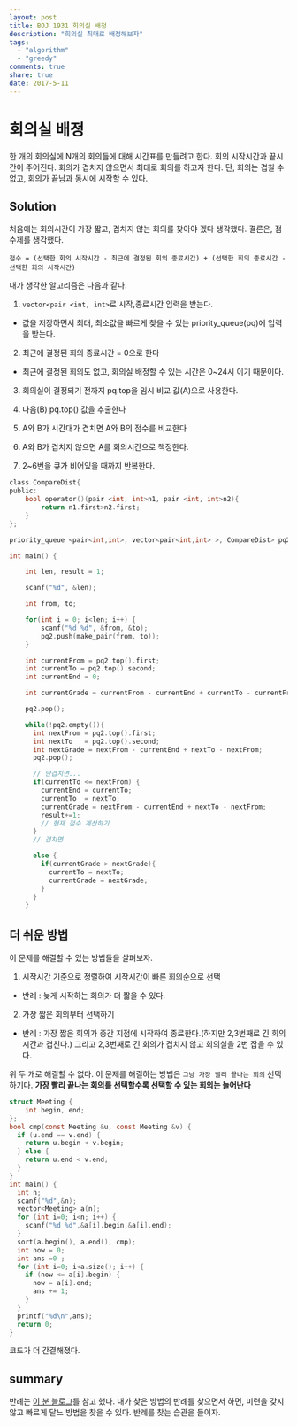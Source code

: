 ```yaml
---
layout: post
title: BOJ 1931 회의실 배정
description: "회의실 최대로 배정해보자"
tags:
  - "algorithm"
  - "greedy"
comments: true
share: true
date: 2017-5-11
---
```


# 회의실 배정

한 개의 회의실에 N개의 회의들에 대해 시간표를 만들려고 한다.
회의 시작시간과 끝시간이 주어진다.
회의가 겹치지 않으면서 최대로 회의를 하고자 한다.
단, 회의는 겹칠 수 없고, 회의가 끝남과 동시에 시작할 수 있다.

## Solution

처음에는 회의시간이 가장 짧고, 겹치지 않는 회의를 찾아야 겠다 생각했다.
결론은, 점수제를 생각했다.

```
점수 = (선택한 회의 시작시간 - 최근에 결정된 회의 종료시간) + (선택한 회의 종료시간 - 선택한 회의 시작시간)
```

내가 생각한 알고리즘은 다음과 같다.

1. `vector<pair <int, int>`로 시작,종료시간 입력을 받는다.
  - 값을 저장하면서 최대, 최소값을 빠르게 찾을 수 있는 priority_queue(pq)에 입력을 받는다.

2. 최근에 결정된 회의 종료시간 = 0으로 한다
  - 최근에 결정된 회의도 없고, 회의실 배정할 수 있는 시간은 0~24시 이기 때문이다.

3. 회의실이 결정되기 전까지 pq.top을 임시 비교 값(A)으로 사용한다.

4. 다음(B) pq.top() 값을 추출한다
5. A와 B가 시간대가 겹치면 A와 B의 점수를 비교한다
6. A와 B가 겹치지 않으면 A를 회의시간으로 책정한다.
7. 2~6번을 큐가 비어있을 때까지 반복한다.

```C
class CompareDist{
public:
    bool operator()(pair <int, int>n1, pair <int, int>n2){
        return n1.first>n2.first;
    }
};

priority_queue <pair<int,int>, vector<pair<int,int> >, CompareDist> pq2;

int main() {

    int len, result = 1;

    scanf("%d", &len);

    int from, to;

    for(int i = 0; i<len; i++) {
        scanf("%d %d", &from, &to);
        pq2.push(make_pair(from, to));
    }

    int currentFrom = pq2.top().first;
    int currentTo = pq2.top().second;
    int currentEnd = 0;

    int currentGrade = currentFrom - currentEnd + currentTo - currentFrom;

    pq2.pop();

    while(!pq2.empty()){
      int nextFrom = pq2.top().first;
      int nextTo   = pq2.top().second;
      int nextGrade = nextFrom - currentEnd + nextTo - nextFrom;
      pq2.pop();

      // 안겹치면...
      if(currentTo <= nextFrom) {
        currentEnd = currentTo;
        currentTo  = nextTo;
        currentGrade = nextFrom - currentEnd + nextTo - nextFrom;
        result+=1;
        // 현재 점수 계산하기
      }
      // 겹치면

      else {
        if(currentGrade > nextGrade){
          currentTo = nextTo;
          currentGrade = nextGrade;
        }
      }
    }
```

## 더 쉬운 방법

이 문제를 해결할 수 있는 방법들을 살펴보자.

1. 시작시간 기준으로 정렬하여 시작시간이 빠른 회의순으로 선택
  - 반례 : 늦게 시작하는 회의가 더 짧을 수 있다.
2. 가장 짧은 회의부터 선택하기
  - 반례 : 가장 짧은 회의가 중간 지점에 시작하여 종료한다.(하지만 2,3번째로 긴 회의시간과 겹친다.) 그리고 2,3번째로 긴 회의가 겹치지 않고 회의실을 2번 잡을 수 있다.

위 두 개로 해결할 수 없다.
이 문제를 해결하는 방법은 `그냥 가장 빨리 끝나는 회의` 선택하기다.
**가장 빨리 끝나는 회의를 선택할수록 선택할 수 있는 회의는 늘어난다**

```C
struct Meeting {
    int begin, end;
};
bool cmp(const Meeting &u, const Meeting &v) {
  if (u.end == v.end) {
    return u.begin < v.begin;
  } else {
    return u.end < v.end;
  }
}
int main() {
  int n;
  scanf("%d",&n);
  vector<Meeting> a(n);
  for (int i=0; i<n; i++) {
    scanf("%d %d",&a[i].begin,&a[i].end);
  }
  sort(a.begin(), a.end(), cmp);
  int now = 0;
  int ans =0 ;
  for (int i=0; i<a.size(); i++) {
    if (now <= a[i].begin) {
      now = a[i].end;
      ans += 1;
    }
  }
  printf("%d\n",ans);
  return 0;
}
```

코드가 더 간결해졌다.

## summary

반례는 [이 분 블로그](http://b.mystika.me/21)를 참고 했다. 내가 찾은 방법의 반례를 찾으면서 하면, 미련을 갖지 않고 빠르게 달느 방법을 찾을 수 있다. 반례를 찾는 습관을 들이자.
